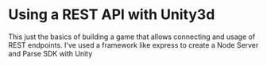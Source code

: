 # Using a REST API with Unity3d
This just the basics of building a game that allows connecting and usage of REST endpoints. I've used a framework like express to create a Node Server and Parse SDK with Unity


